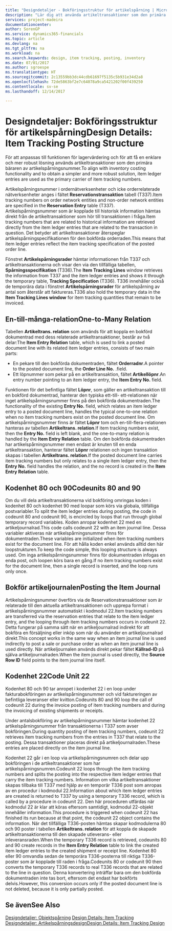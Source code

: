 ```yaml
---
title: "Designdetaljer - Bokföringsstruktur för artikelspårning | Microsoft Docs"
description: "Lär dig att använda artikeltransaktioner som den primära bäraren av artikelspårningsnummerartikelspårning."
services: project-madeira
documentationcenter: 
author: SorenGP
ms.service: dynamics365-financials
ms.topic: article
ms.devlang: na
ms.tgt_pltfrm: na
ms.workload: na
ms.search.keywords: design, item tracking, posting, inventory
ms.date: 07/01/2017
ms.author: sgroespe
ms.translationtype: HT
ms.sourcegitcommit: 2c13559bb3dc44cdb61697f5135c5b931e34d2a8
ms.openlocfilehash: 72de5863bf2e7c64078a9ca5421202f00f439250
ms.contentlocale: sv-se
ms.lasthandoff: 12/14/2017

---
```

# <a name="design-details-item-tracking-posting-structure"></a><span data-ttu-id="191ba-103">Designdetaljer: Bokföringsstruktur för artikelspårning</span><span class="sxs-lookup"><span data-stu-id="191ba-103">Design Details: Item Tracking Posting Structure</span></span>
<span data-ttu-id="191ba-104">För att anpassas till funktionen för lagervärdering och för att få en enklare och mer robust lösning används artikeltransaktioner som den primära bäraren av artikelspårningsnummer.</span><span class="sxs-lookup"><span data-stu-id="191ba-104">To align with inventory costing functionality and to obtain a simpler and more robust solution, item ledger entries are used as the primary carrier of item tracking numbers.</span></span>  
  
<span data-ttu-id="191ba-105">Artikelspårningsnummer i ordernätverksenheter och icke orderrelaterade nätverksenheter anges i fältet **Reservationstransaktion** tabell (T337).</span><span class="sxs-lookup"><span data-stu-id="191ba-105">Item tracking numbers on order network entities and non-order network entities are specified in the **Reservation Entry** table (T337).</span></span> <span data-ttu-id="191ba-106">Artikelspårningsnummer som är kopplade till historisk information hämtas direkt från de artikeltransaktioner som hör till transaktionen i fråga.</span><span class="sxs-lookup"><span data-stu-id="191ba-106">Item tracking numbers that are related to historical information are retrieved directly from the item ledger entries that are related to the transaction in question.</span></span> <span data-ttu-id="191ba-107">Det betyder att artikeltransaktioner återspeglar artikelspårningspecifikationen för den bokförda orderraden.</span><span class="sxs-lookup"><span data-stu-id="191ba-107">This means that item ledger entries reflect the item tracking specification of the posted order line.</span></span>  
  
<span data-ttu-id="191ba-108">Fönstret **Artikelspårningsrader** hämtar informationen från T337 och artikeltransaktionerna och visar den via den tillfälliga tabellen, **Spårningsspecifikation** (T336).</span><span class="sxs-lookup"><span data-stu-id="191ba-108">The **Item Tracking Lines** window retrieves the information from T337 and the item ledger entries and shows it through the temporary table, **Tracking Specification** (T336).</span></span> <span data-ttu-id="191ba-109">T336 innehåller också de temporära data i fönstret **Artikelspårningsrader** för artikelspårning av antal som återstår att faktureras.</span><span class="sxs-lookup"><span data-stu-id="191ba-109">T336 also hold the temporary data in the **Item Tracking Lines window** for item tracking quantities that remain to be invoiced.</span></span>  
  
## <a name="one-to-many-relation"></a><span data-ttu-id="191ba-110">En-till-många-relation</span><span class="sxs-lookup"><span data-stu-id="191ba-110">One-to-Many Relation</span></span>  
<span data-ttu-id="191ba-111">Tabellen **Artikeltrans. relation** som används för att koppla en bokförd dokumentrad med dess relaterade artikeltransaktioner, består av två delar:</span><span class="sxs-lookup"><span data-stu-id="191ba-111">The **Item Entry Relation** table, which is used to link a posted document line with its related item ledger entries, consists of two main parts:</span></span>  
  
* <span data-ttu-id="191ba-112">En pekare till den bokförda dokumentraden, fältet **Orderradnr**.</span><span class="sxs-lookup"><span data-stu-id="191ba-112">A pointer to the posted document line, the **Order Line No.**</span></span> <span data-ttu-id="191ba-113">.</span><span class="sxs-lookup"><span data-stu-id="191ba-113">field.</span></span>  
* <span data-ttu-id="191ba-114">Ett löpnummer som pekar på en artikeltransaktion, fältet **Artikellöpnr**.</span><span class="sxs-lookup"><span data-stu-id="191ba-114">An entry number pointing to an item ledger entry, the **Item Entry No.** field.</span></span>  
  
<span data-ttu-id="191ba-115">Funktionen för det befintliga fältet **Löpnr**, som gäller en artikeltransaktion till en bokförd dokumentrad, hanterar den typiska ett-till- ett-relationen när inget artikelspårningsnummer finns på den bokförda dokumentraden.</span><span class="sxs-lookup"><span data-stu-id="191ba-115">The functionality of the existing **Entry No.** field, which relates an item ledger entry to a posted document line, handles the typical one-to-one relation when no item tracking numbers exist on the posted document line.</span></span> <span data-ttu-id="191ba-116">Om artikelspårningsnummer finns är fältet **Löpnr** tom och en-till-flera-relationen hanteras av tabellen **Artikeltrans. relation**.</span><span class="sxs-lookup"><span data-stu-id="191ba-116">If item tracking numbers exist, then the **Entry No.** field is left blank, and the one-to-many relation is handled by the **Item Entry Relation** table.</span></span> <span data-ttu-id="191ba-117">Om den bokförda dokumentraden har artikelspårningsnummer men endast är knuten till en enda artikeltransaktion, hanterar fältet **Löpnr** relationen och ingen transaktion skapas i tabellen **Artikeltrans. relation**.</span><span class="sxs-lookup"><span data-stu-id="191ba-117">If the posted document line carries item tracking numbers but only relates to a single item ledger entry, then the **Entry No.** field handles the relation, and the no record is created in the **Item Entry Relation** table.</span></span>  
  
## <a name="codeunits-80-and-90"></a><span data-ttu-id="191ba-118">Kodenhet 80 och 90</span><span class="sxs-lookup"><span data-stu-id="191ba-118">Codeunits 80 and 90</span></span>  
<span data-ttu-id="191ba-119">Om du vill dela artikeltransaktionerna vid bokföring omringas koden i kodenhet 80 och kodenhet 90 med loopar som körs via globala, tillfälliga postvariabler.</span><span class="sxs-lookup"><span data-stu-id="191ba-119">To split the item ledger entries during posting, the code in codeunit 80 and codeunit 90, is encircled by loops that run through global temporary record variables.</span></span> <span data-ttu-id="191ba-120">Koden anropar kodenhet 22 med en artikeljournalrad.</span><span class="sxs-lookup"><span data-stu-id="191ba-120">This code calls codeunit 22 with an item journal line.</span></span> <span data-ttu-id="191ba-121">Dessa variabler aktiveras när artikelspårningsnummer finns för dokumentraden.</span><span class="sxs-lookup"><span data-stu-id="191ba-121">These variables are initialized when item tracking numbers exist for the document line.</span></span> <span data-ttu-id="191ba-122">För att hålla koden enkel används alltid den här loopstrukturen.</span><span class="sxs-lookup"><span data-stu-id="191ba-122">To keep the code simple, this looping structure is always used.</span></span> <span data-ttu-id="191ba-123">Om inga artikelspårningsnummer finns för dokumentraden infogas en enda post, och loopen körs bara en gång.</span><span class="sxs-lookup"><span data-stu-id="191ba-123">If no item tracking numbers exist for the document line, then a single record is inserted, and the loop runs only once.</span></span>  
  
## <a name="posting-the-item-journal"></a><span data-ttu-id="191ba-124">Bokför artikeljournalen</span><span class="sxs-lookup"><span data-stu-id="191ba-124">Posting the Item Journal</span></span>  
<span data-ttu-id="191ba-125">Artikelspårningsnummer överförs via de Reservationstransaktioner som är relaterade till den aktuella artikeltransaktionen och upprepa format i artikelspårningsnummer automatiskt i kodmodul 22.</span><span class="sxs-lookup"><span data-stu-id="191ba-125">Item tracking numbers are transferred via the reservation entries that relate to the item ledger entry, and the looping through item tracking numbers occurs in codeunit 22.</span></span> <span data-ttu-id="191ba-126">Detta fungerar på samma sätt när en artikeljournalrad indirekt för att bokföra en försäljning eller inköp som när du använder en artikeljournalrad direkt.</span><span class="sxs-lookup"><span data-stu-id="191ba-126">This concept works in the same way when an item journal line is used indirectly to post a sale or purchase order as when an item journal line is used directly.</span></span> <span data-ttu-id="191ba-127">När artikeljournalen används direkt pekar fältet **Källrad-ID** på själva artikeljournalraden.</span><span class="sxs-lookup"><span data-stu-id="191ba-127">When the item journal is used directly, the **Source Row ID** field points to the item journal line itself.</span></span>  
  
## <a name="code-unit-22"></a><span data-ttu-id="191ba-128">Kodenhet 22</span><span class="sxs-lookup"><span data-stu-id="191ba-128">Code Unit 22</span></span>  
<span data-ttu-id="191ba-129">Kodenhet 80 och 90 tar anropet i kodenhet 22 i en loop under fakturabokföringen av artikelspårningsnummer och vid faktureringen av befintliga leveranser eller kvitton.</span><span class="sxs-lookup"><span data-stu-id="191ba-129">Codeunits 80 and 90 loop the call of codeunit 22 during the invoice posting of item tracking numbers and during the invoicing of existing shipments or receipts.</span></span>  
  
<span data-ttu-id="191ba-130">Under antalsbokföring av artikelspårningsnummer hämtar kodenhet 22 artikelspårningsnummer från transaktionerna i T337 som avser bokföringen.</span><span class="sxs-lookup"><span data-stu-id="191ba-130">During quantity posting of item tracking numbers, codeunit 22 retrieves item tracking numbers from the entries in T337 that relate to the posting.</span></span> <span data-ttu-id="191ba-131">Dessa transaktioner placeras direkt på artikeljournalraden.</span><span class="sxs-lookup"><span data-stu-id="191ba-131">These entries are placed directly on the item journal line.</span></span>  
  
<span data-ttu-id="191ba-132">Kodenhet 22 går i en loop via artikelspårningsnumren och delar upp bokföringen i de artikeltransaktioner som har artikelspårningsnumren.</span><span class="sxs-lookup"><span data-stu-id="191ba-132">Codeunit 22 loops through the item tracking numbers and splits the posting into the respective item ledger entries that carry the item tracking numbers.</span></span> <span data-ttu-id="191ba-133">Information om vilka artikeltransaktioner skapas tillbaka till T337 med hjälp av en temporär T336 post som anropas av en procedur i kodmodul 22.</span><span class="sxs-lookup"><span data-stu-id="191ba-133">Information about which item ledger entries are created is returned to T337 by using a temporary T336 record, which is called by a procedure in codeunit 22.</span></span> <span data-ttu-id="191ba-134">Den här proceduren utfärdas när kodmodul 22 är klar att köras eftersom samtidigt, kodmodul 22-objekt innehåller information.</span><span class="sxs-lookup"><span data-stu-id="191ba-134">This procedure is triggered when codeunit 22 has finished its run because at that point, the codeunit 22 object contains the information.</span></span> <span data-ttu-id="191ba-135">När det tillfälliga T336-posten hämtas skapar kodmodulerna 80 och 90 poster i tabellen **Artikeltrans. relation** för att koppla de skapade artikeltransaktionerna till den skapade utleverans- eller inleveransraden.</span><span class="sxs-lookup"><span data-stu-id="191ba-135">When the temporary T336 record is retrieved, codeunits 80 and 90 create records in the **Item Entry Relation** table to link the created item ledger entries to the created shipment or receipt line.</span></span> <span data-ttu-id="191ba-136">Kodenhet 80 eller 90 omvandla sedan de temporära T336-posterna till riktiga T336-poster som är kopplade till raden i fråga.</span><span class="sxs-lookup"><span data-stu-id="191ba-136">Codeunits 80 or codeunit 90 then converts the temporary T336 records to real T336 records that are related to the line in question.</span></span> <span data-ttu-id="191ba-137">Denna konvertering inträffar bara om den bokförda dokumentraden inte tas bort, eftersom det endast har bokförts delvis.</span><span class="sxs-lookup"><span data-stu-id="191ba-137">However, this conversion occurs only if the posted document line is not deleted, because it is only partially posted.</span></span>  
  
## <a name="see-also"></a><span data-ttu-id="191ba-138">Se även</span><span class="sxs-lookup"><span data-stu-id="191ba-138">See Also</span></span>  
<span data-ttu-id="191ba-139">[Designdetaljer: Objektspårning](design-details-item-tracking.md) </span><span class="sxs-lookup"><span data-stu-id="191ba-139">[Design Details: Item Tracking](design-details-item-tracking.md) </span></span>  
[<span data-ttu-id="191ba-140">Designdetaljer: Artikelspårningsdesign</span><span class="sxs-lookup"><span data-stu-id="191ba-140">Design Details: Item Tracking Design</span></span>](design-details-item-tracking-design.md)
